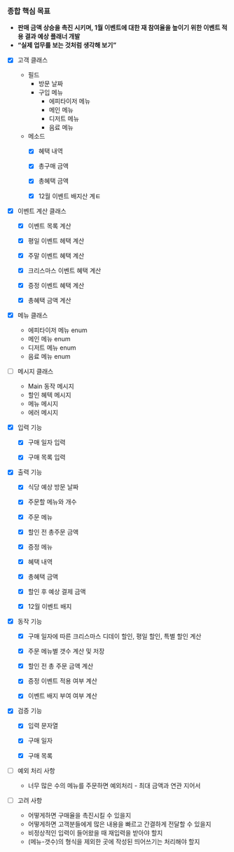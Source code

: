 ### **종합 핵심 목표**
- **판매 금액 상승을 촉진 시키며, 1월 이벤트에 대한 재 참여율을 높이기 위한 이벤트 적용 결과 예상 플래너 개발**
- **“실제 업무를 보는 것처럼 생각해 보기”**


- [x] 고객 클래스
  - 필드
    - 방문 날짜
    - 구입 메뉴
      - 에피타이저 메뉴
      - 메인 메뉴
      - 디저트 메뉴
      - 음료 메뉴
  - 메소드
    - [x] 혜택 내역
    - [x] 총구매 금액
    - [x] 총혜택 금액
    - [x] 12월 이벤트 배지산 계ㅌ


- [x] 이벤트 계산 클래스
  - [x] 이벤트 목록 계산
  - [x] 평일 이벤트 헤택 계산
  - [x] 주말 이벤트 혜택 계산
  - [x] 크리스마스 이벤트 혜택 계산
  - [x] 증정 이벤트 혜택 계산
  - [x] 총혜택 금액 계산


- [x] 메뉴 클래스
  - 에피타이저 메뉴 enum
  - 메인 메뉴 enum
  - 디저트 메뉴 enum
  - 음료 메뉴 enum


- [ ] 메시지 클래스
  - Main 동작 메시지
  - 할인 혜텍 메시지
  - 메뉴 메시지
  - 에러 메시지


- [x] 입력 기능
  - [x] 구매 일자 입력
  - [x] 구매 목록 입력


- [x] 출력 기능
  - [x] 식당 예상 방문 날짜
  - [x] 주문할 메뉴와 개수
  - [x] 주문 메뉴
  - [x] 할인 전 총주문 금액
  - [x] 증정 메뉴
  - [x] 혜택 내역
  - [x] 총혜택 금액
  - [x] 할인 후 예상 결제 금액
  - [x] 12월 이벤트 배지


- [x] 동작 기능
  - [x] 구매 일자에 따른 크리스마스 디데이 할인, 평일 할인, 특별 할인 계산
  - [x] 주문 메뉴별 갯수 계산 및 저장
  - [x] 할인 전 총 주문 금액 계산
  - [x] 증정 이벤트 적용 여부 계산
  - [x] 이벤트 배지 부여 여부 계산


- [x] 검증 기능
  - [x] 입력 문자열
  - [x] 구매 일자
  - [x] 구매 목록


- [ ] 예외 처리 사항
  - 너무 많은 수의 메뉴를 주문하면 예외처리 - 최대 금액과 연관 지어서


- [ ] 고려 사항
  - 어떻게하면 구매율을 촉진시킬 수 있을지
  - 어떻게하면 고객분들에게 많은 내용을 빠르고 간결하게 전달할 수 있을지
  - 비정상적인 입력이 들어왔을 때 재입력을 받아야 할지
  - (메뉴-갯수)의 형식을 제외한 곳에 작성된 띄어쓰기는 처리해야 할지